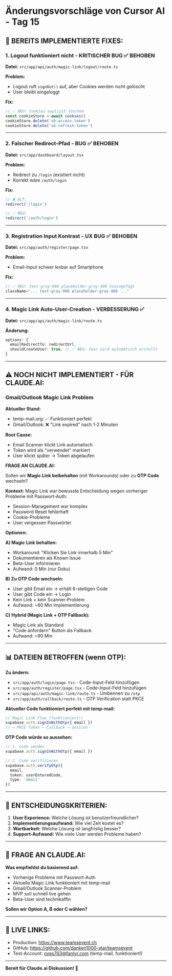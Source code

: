 # Änderungsvorschläge von Cursor AI - Tag 15

## 🔧 BEREITS IMPLEMENTIERTE FIXES:

### 1. **Logout funktioniert nicht** - KRITISCHER BUG ✅ BEHOBEN

**Datei:** `src/app/api/auth/magic-link/logout/route.ts`

**Problem:** 
- Logout ruft `signOut()` auf, aber Cookies werden nicht gelöscht
- User bleibt eingeloggt

**Fix:**
```typescript
// ✅ NEU: Cookies explizit löschen
const cookieStore = await cookies()
cookieStore.delete('sb-access-token')
cookieStore.delete('sb-refresh-token')
```

---

### 2. **Falscher Redirect-Pfad** - BUG ✅ BEHOBEN

**Datei:** `src/app/dashboard/layout.tsx`

**Problem:** 
- Redirect zu `/login` (existiert nicht)
- Korrekt wäre `/auth/login`

**Fix:**
```typescript
// ❌ ALT:
redirect('/login')

// ✅ NEU:
redirect('/auth/login')
```

---

### 3. **Registration Input Kontrast** - UX BUG ✅ BEHOBEN

**Datei:** `src/app/auth/register/page.tsx`

**Problem:** 
- Email-Input schwer lesbar auf Smartphone

**Fix:**
```typescript
// ✅ NEU: text-gray-900 placeholder-gray-400 hinzugefügt
className="... text-gray-900 placeholder-gray-400 ..."
```

---

### 4. **Magic Link Auto-User-Creation** - VERBESSERUNG ✅

**Datei:** `src/app/api/auth/magic-link/route.ts`

**Änderung:**
```typescript
options: {
  emailRedirectTo: redirectUrl,
  shouldCreateUser: true, // ✅ NEU: User wird automatisch erstellt
}
```

---

## ⚠️ NOCH NICHT IMPLEMENTIERT - FÜR CLAUDE.AI:

### Gmail/Outlook Magic Link Problem

**Aktueller Stand:**
- temp-mail.org: ✅ Funktioniert perfekt
- Gmail/Outlook: ❌ "Link expired" nach 1-2 Minuten

**Root Cause:**
- Email Scanner klickt Link automatisch
- Token wird als "verwendet" markiert
- User klickt später → Token abgelaufen

**FRAGE AN CLAUDE.AI:**

Sollen wir **Magic Link beibehalten** (mit Workarounds) oder zu **OTP Code** wechseln?

**Kontext:** 
Magic Link war bewusste Entscheidung wegen vorheriger Probleme mit Passwort-Auth:
- Session-Management war komplex
- Password Reset fehlerhaft
- Cookie-Probleme
- User vergessen Passwörter

**Optionen:**

**A) Magic Link behalten:**
- Workaround: "Klicken Sie Link innerhalb 5 Min"
- Dokumentieren als Known Issue
- Beta-User informieren
- Aufwand: 0 Min (nur Doku)

**B) Zu OTP Code wechseln:**
- User gibt Email ein → erhält 6-stelligen Code
- User gibt Code ein → Login
- Kein Link = kein Scanner-Problem
- Aufwand: ~60 Min Implementierung

**C) Hybrid (Magic Link + OTP Fallback):**
- Magic Link als Standard
- "Code anfordern" Button als Fallback
- Aufwand: ~90 Min

---

## 📊 DATEIEN BETROFFEN (wenn OTP):

**Zu ändern:**
- `src/app/auth/login/page.tsx` - Code-Input-Feld hinzufügen
- `src/app/auth/register/page.tsx` - Code-Input-Feld hinzufügen
- `src/app/api/auth/magic-link/route.ts` - Umbennen zu `/otp`
- `src/app/auth/callback/route.ts` - OTP Verification statt PKCE

**Aktueller Code funktioniert perfekt mit temp-mail:**
```typescript
// Magic Link Flow (funktioniert!)
supabase.auth.signInWithOtp({ email })
// → PKCE Token → Callback → Session
```

**OTP Code würde so aussehen:**
```typescript
// 1. Code senden
supabase.auth.signInWithOtp({ email })

// 2. Code verifizieren
supabase.auth.verifyOtp({ 
  email, 
  token: userEnteredCode,
  type: 'email' 
})
```

---

## 🎯 ENTSCHEIDUNGSKRITERIEN:

1. **User Experience:** Welche Lösung ist benutzerfreundlicher?
2. **Implementierungsaufwand:** Wie viel Zeit kostet es?
3. **Wartbarkeit:** Welche Lösung ist langfristig besser?
4. **Support-Aufwand:** Wie viele User werden Probleme haben?

---

## 💬 FRAGE AN CLAUDE.AI:

**Was empfiehlst du basierend auf:**
- Vorherige Probleme mit Passwort-Auth
- Aktuelle Magic Link funktioniert mit temp-mail
- Gmail/Outlook Scanner-Problem
- MVP soll schnell live gehen
- Beta-User sind technikaffin

**Sollen wir Option A, B oder C wählen?**

---

## 🚀 LIVE LINKS:

- Production: https://www.teamsevent.ch
- GitHub: https://github.com/danken1000-star/teamsevent
- Test-Account: oves763@fanlvr.com (temp-mail, funktioniert!)

---

**Bereit für Claude.ai Diskussion! 🤖**

